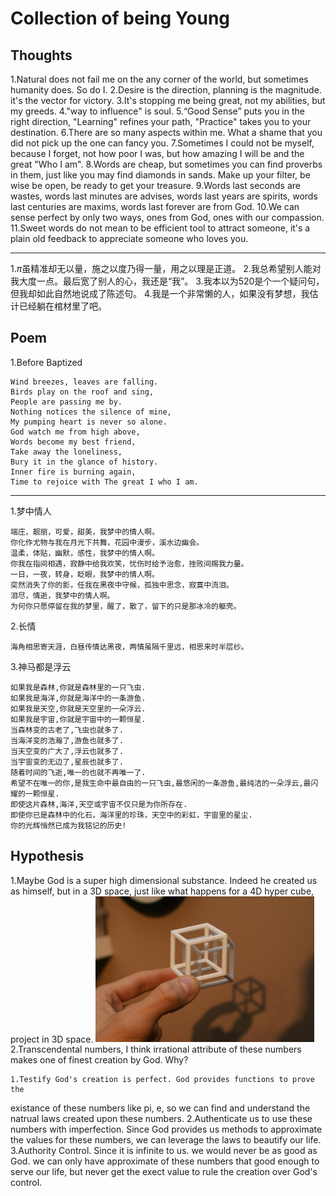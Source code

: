 # Collection of being Young

## Thoughts

1.Natural does not fail me on the any corner of the world, but sometimes
humanity does. So do I.
2.Desire is the direction, planning is the magnitude. it's the vector for
victory.
3.It's stopping me being great, not my abilities, but my greeds.
4."way to influence" is soul.
5.“Good Sense” puts you in the right direction, "Learning" refines your path,
"Practice" takes you to your destination.
6.There are so many aspects within me. What a shame that you did not pick up the
one can fancy you.
7.Sometimes I could not be myself, because I forget, not how poor I was, but how
amazing I will be and the great "Who I am".
8.Words are cheap, but sometimes you can find proverbs in them, just like you
may find diamonds in sands. Make up your filter, be wise be open, be ready to
get your treasure.
9.Words last seconds are wastes, words last minutes are advises, words last
years are spirits, words last centuries are maxims, words last forever are from
God.
10.We can sense perfect by only two ways, ones from God, ones with our
compassion.
11.Sweet words do not mean to be efficient tool to attract someone, it's a plain
old feedback to appreciate someone who loves you.


---
1.$\pi$虽精准却无以量，施之以度乃得一量，用之以理是正道。
2.我总希望别人能对我大度一点。最后宽了别人的心，我还是“我”。
3.我本以为520是个一个疑问句，但我却如此自然地说成了陈述句。
4.我是一个非常懒的人，如果没有梦想，我估计已经躺在棺材里了吧。


## Poem
1.Before Baptized

    Wind breezes, leaves are falling.
    Birds play on the roof and sing,
    People are passing me by.
    Nothing notices the silence of mine,
    My pumping heart is never so alone.
    God watch me from high above,
    Words become my best friend,
    Take away the loneliness,
    Bury it in the glance of history.
    Inner fire is burning again,
    Time to rejoice with The great I who I am.

---
1.梦中情人

    端庄，靓丽，可爱，甜美，我梦中的情人啊。
    你化作尤物与我在月光下共舞，花园中漫步，溪水边幽会。
    温柔，体贴，幽默，感性，我梦中的情人啊。
    你我在指间相遇，寂静中给我欢笑，忧伤时给予治愈，挫败间赐我力量。
    一日，一夜，转身，眨眼，我梦中的情人啊。
    突然消失了你的影，任我在黑夜中守候，孤独中思念，寂寞中流泪。
    泪尽，情逝，我梦中的情人啊。
    为何你只愿停留在我的梦里，醒了，散了，留下的只是那冰冷的躯壳。

2.长情

    海角相思寄天涯，白昼传情达黑夜，两情虽隔千里远，相思来时半层纱。

3.神马都是浮云

    如果我是森林,你就是森林里的一只飞虫.
    如果我是海洋,你就是海洋中的一条游鱼.
    如果我是天空,你就是天空里的一朵浮云.
    如果我是宇宙,你就是宇宙中的一颗恒星.
    当森林变的古老了,飞虫也就多了.
    当海洋变的浩瀚了,游鱼也就多了.
    当天空变的广大了,浮云也就多了.
    当宇宙变的无边了,星辰也就多了.
    随着时间的飞逝,唯一的也就不再唯一了.
    希望不在唯一的你,是我生命中最自由的一只飞虫,最悠闲的一条游鱼,最纯洁的一朵浮云,最闪耀的一颗恒星.
    即使这片森林,海洋,天空或宇宙不仅只是为你所存在.
    即使你已是森林中的化石，海洋里的珍珠，天空中的彩虹，宇宙里的星尘.
    你的光辉悄然已成为我铭记的历史!


## Hypothesis

1.Maybe God is a super high dimensional substance. Indeed he created us as
himself,
  but in a 3D space, just like what happens for a 4D hyper cube, project in 3D
space.
<img src="./resources/4d-hypercube.jpg" width="350">
2.Transcendental numbers, I think irrational attribute of these numbers makes
one of finest creation by God. Why?

    1.Testify God's creation is perfect. God provides functions to prove the
existance of these numbers like pi, e, so we can find and understand the natrual
laws created upon these numbers.
    2.Authenticate us to use these numbers with imperfection. Since God provides
us methods to approximate the values for these numbers, we can leverage the laws
to beautify our life.
    3.Authority Control. Since it is infinite to us. we would never be as good
as God. we can only have approximate of these numbers that good enough to serve
our life, but never get the exect value to rule the creation over God's control.


```{.python .input}

```

```{.python .input}

```
